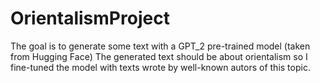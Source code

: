 # OrientalismProject
The goal is to generate some text with a GPT_2 pre-trained model (taken from Hugging Face)
The generated text should be about orientalism so I fine-tuned the model with texts wrote by well-known autors of this topic.


